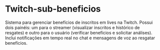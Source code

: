 # Twitch-sub-beneficios
Sistema para gerenciar benefícios de inscritos em lives na Twitch. Possui dois painéis: um para o streamer (visualizar inscritos e histórico de resgates) e outro para o usuário (verificar benefícios e solicitar análises). Inclui notificações em tempo real no chat e mensagens de voz ao resgatar benefícios.
